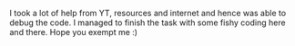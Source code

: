 I took a lot of help from YT, resources and internet and hence was able to debug the code. I managed to finish the task with some fishy coding here and there. Hope you exempt me :)
